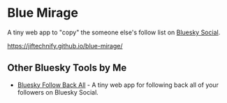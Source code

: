 # Blue Mirage
A tiny web app to "copy" the someone else's follow list on [Bluesky Social](https://bsky.app/).

https://jiftechnify.github.io/blue-mirage/

## Other Bluesky Tools by Me

- [Bluesky Follow Back All](https://jiftechnify.github.io/bsky-follow-back-all/) - A tiny web app for following back all of your followers on Bluesky Social.

